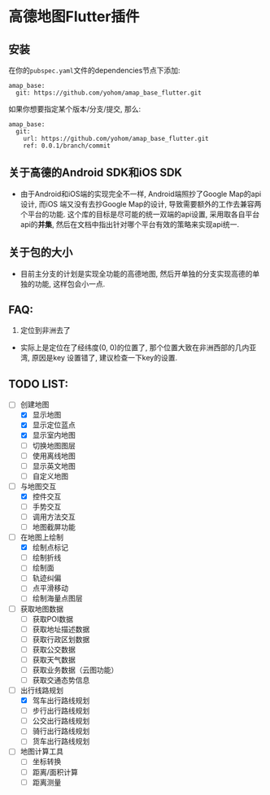 # 高德地图Flutter插件

## 安装
在你的`pubspec.yaml`文件的dependencies节点下添加:
```
amap_base:
  git: https://github.com/yohom/amap_base_flutter.git
```
如果你想要指定某个版本/分支/提交, 那么:
```
amap_base:
  git:
    url: https://github.com/yohom/amap_base_flutter.git
    ref: 0.0.1/branch/commit
```

## 关于高德的Android SDK和iOS SDK
- 由于Android和iOS端的实现完全不一样, Android端照抄了Google Map的api设计, 而iOS
端又没有去抄Google Map的设计, 导致需要额外的工作去兼容两个平台的功能. 这个库的目标是尽可能的统一双端的api设置, 采用取各自平台api的**并集**, 然后在文档中指出针对哪个平台有效的策略来实现api统一.

## 关于包的大小
- 目前主分支的计划是实现全功能的高德地图, 然后开单独的分支实现高德的单独的功能, 这样包会小一点.

## FAQ:
1. 定位到非洲去了
- 实际上是定位在了经纬度(0, 0)的位置了, 那个位置大致在非洲西部的几内亚湾, 原因是key
设置错了, 建议检查一下key的设置.

## TODO LIST:
* [ ] 创建地图
    * [x] 显示地图
    * [x] 显示定位蓝点
    * [x] 显示室内地图
    * [ ] 切换地图图层
    * [ ] 使用离线地图
    * [ ] 显示英文地图
    * [ ] 自定义地图
* [ ] 与地图交互
    * [x] 控件交互
    * [ ] 手势交互
    * [ ] 调用方法交互
    * [ ] 地图截屏功能
* [ ] 在地图上绘制
    * [x] 绘制点标记
    * [ ] 绘制折线
    * [ ] 绘制面
    * [ ] 轨迹纠偏
    * [ ] 点平滑移动
    * [ ] 绘制海量点图层
* [ ] 获取地图数据
    * [ ] 获取POI数据
    * [ ] 获取地址描述数据
    * [ ] 获取行政区划数据
    * [ ] 获取公交数据
    * [ ] 获取天气数据
    * [ ] 获取业务数据（云图功能）
    * [ ] 获取交通态势信息
* [ ] 出行线路规划
    * [x] 驾车出行路线规划
    * [ ] 步行出行路线规划
    * [ ] 公交出行路线规划
    * [ ] 骑行出行路线规划
    * [ ] 货车出行路线规划
* [ ] 地图计算工具
    * [ ] 坐标转换
    * [ ] 距离/面积计算
    * [ ] 距离测量